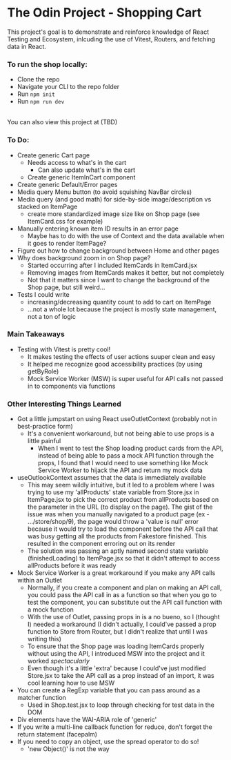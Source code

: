 # The Odin Project - Shopping Cart
This project's goal is to demonstrate and reinforce knowledge of React Testing and Ecosystem, inlcuding the use of Vitest, Routers, and fetching data in React.

### To run the shop locally:
- Clone the repo
- Navigate your CLI to the repo folder
- Run ```npm init```
- Run ```npm run dev```
<br>
You can also view this project at (TBD)

### To Do:
- Create generic Cart page
  - Needs access to what's in the cart
    - Can also update what's in the cart
  - Create generic ItemInCart component
- Create generic Default/Error pages
- Media query Menu button (to avoid squishing NavBar circles)
- Media query (and good math) for side-by-side image/description vs stacked on ItemPage
  - create more standardized image size like on Shop page (see ItemCard.css for example)
- Manually entering known item ID results in an error page
  - Maybe has to do with the use of Context and the data available when it goes to render ItemPage?
- Figure out how to change background between Home and other pages
- Why does background zoom in on Shop page?
  - Started occurring after I included ItemCards in ItemCard.jsx
  - Removing images from ItemCards makes it better, but not completely
  - Not that it matters since I want to change the background of the Shop page, but still weird...
- Tests I could write
  - increasing/decreasing quantity count to add to cart on ItemPage
  - ...not a whole lot because the project is mostly state management, not a ton of logic

### Main Takeaways
- Testing with Vitest is pretty cool!
  - It makes testing the effects of user actions suuper clean and easy
  - It helped me recognize good accessibility practices (by using getByRole)
  - Mock Service Worker (MSW) is super useful for API calls not passed in to components via functions

### Other Interesting Things Learned
- Got a little jumpstart on using React useOutletContext (probably not in best-practice form)
  - It's a convenient workaround, but not being able to use props is a little painful
    - When I went to test the Shop loading product cards from the API, instead of being able to pass a mock API function through the props, I found that I would need to use something like Mock Service Worker to hijack the API and return my mock data
- useOutlookContext assumes that the data is immediately available
  - This may seem wildly intuitive, but it led to a problem where I was trying to use my 'allProducts' state variable from Store.jsx in ItemPage.jsx to pick the correct product from allProducts based on the parameter in the URL (to display on the page). The gist of the issue was when you manually navigated to a product page (ex - .../store/shop/9), the page would throw a 'value is null' error because it would try to load the component before the API call that was busy getting all the products from Fakestore finished. This resulted in the component erroring out on its render
  - The solution was passing an aptly named second state variable (finishedLoading) to ItemPage.jsx so that it didn't attempt to access allProducts before it was ready
- Mock Service Worker is a great workaround if you make any API calls within an Outlet 
  - Normally, if you create a component and plan on making an API call, you could pass the API call in as a function so that when you go to test the component, you can substitute out the API call function with a mock function
  - With the use of Outlet, passing props in is a no bueno, so I (thought I) needed a workaround (I didn't actually, I could've passed a prop function to Store from Router, but I didn't realize that until I was writing this)
  - To ensure that the Shop page was loading ItemCards properly without using the API, I introduced MSW into the project and it worked *spectacularly*
  - Even though it's a little 'extra' because I could've just modified Store.jsx to take the API call as a prop instead of an import, it was cool learning how to use MSW
- You can create a RegExp variable that you can pass around as a matcher function
  - Used in Shop.test.jsx to loop through checking for test data in the DOM
- Div elements have the WAI-ARIA role of 'generic'
- If you write a multi-line callback function for reduce, don't forget the return statement (facepalm)
- If you need to copy an object, use the spread operator to do so!
  - 'new Object()' is not the way
